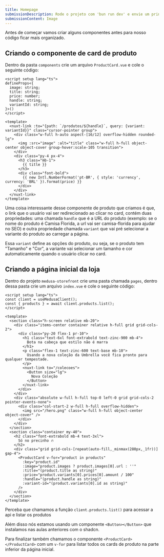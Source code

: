 ```yaml
---
title: Homepage
submissionDescription: Rode o projeto com 'bun run dev' e envie um print de como ficou sua página inicial depois de ter adicionado os componentes da homepage
submissionContent: Image
---
```


Antes de começar vamos criar alguns componentes antes para nosso código ficar mais organizado.

## Criando o componente de card de produto

Dentro da pasta `components` crie um arquivo `ProductCard.vue` e cole o seguinte código:

```vue [ProductCard.vue]
<script setup lang="ts">
defineProps<{
  image: string;
  title: string;
  price: number;
  handle: string;
  variantId: string;
}>()
</script>

<template>
  <nuxt-link :to="{path: `/produtos/${handle}`, query: {variant: variantId}}" class="cursor-pointer group">
    <div class="w-full h-auto aspect-[16/12] overflow-hidden rounded-lg">
      <img :src="image" :alt="title" class="w-full h-full object-center object-cover group-hover:scale-105 transition">
    </div>
    <div class="py-4 px-4">
      <h3 class="mb-1">
        {{ title }}
      </h3>
      <div class="font-bold">
        {{ new Intl.NumberFormat('pt-BR', { style: 'currency', currency: 'BRL' }).format(price) }}
      </div>
    </div>
  </nuxt-link>
</template>
```

Uma coisa interessante desse componente de produto que criamos é que, o link que o usuário vai ser redirecionado ao clicar no card, contém duas propriedades: uma chamada `handle` que é a URL do produto (exemplo: se o nome do produto é Camisa Florida, a url vai ser camisa-florida para ajudar no SEO) e outra propriedade chamada `variant` que vai pré selecionar a variante do produto ao carregar a página.

Essa `variant` define as opções do produto, ou seja, se o produto tem "Tamanho" e "Cor", a variante vai selecionar um tamanho e cor automaticamente quando o usuário clicar no card.

## Criando a página inicial da loja

Dentro do projeto `medusa-storefront` crie uma pasta chamada `pages`, dentro dessa pasta crie um arquivo `index.vue` e cole o seguinte código:

```vue [index.vue]
<script setup lang="ts">
const client = useMedusaClient();
const { products } = await client.products.list();
</script>

<template>
  <section class="h-screen relative mb-20">
    <div class="items-center container relative h-full grid grid-cols-2">
      <div class="py-20 flex-1 pr-10">
        <h1 class="text-6xl font-extrabold text-zinc-900 mb-4">
          Bota na cabeça que estilo não é marra
        </h1>
        <p class="flex-1 text-zinc-600 text-base mb-10">
          Usando a nova coleção da Umbrella você fica pronto para qualquer tempestade.
        </p>
        <nuxt-link to="/colecoes">
          <Button size="lg">
            Nova Coleção
          </Button>
        </nuxt-link>
      </div>
    </div>
    <div class="absolute w-full h-full top-0 left-0 grid grid-cols-2 pointer-events-none">
      <div class="col-start-2 w-full h-full overflow-hidden">
        <img src="/hero.png" class="w-full h-full object-center object-cover" />
      </div>
    </div>
  </section>
  <section class="container my-40">
    <h2 class="font-extrabold mb-4 text-3xl">
      Só no precinho 🔥
    </h2>
    <div class="grid grid-cols-[repeat(auto-fill,_minmax(280px,_1fr))] gap-4">
      <ProductCard v-for="product in products" 
        :key="product.id" 
        :image="product.images ? product.images[0].url : ''" 
        :title="(product.title as string)" 
        :price="product.variants[0].prices[0].amount / 100"
        :handle="(product.handle as string)"
        :variant-id="(product.variants[0].id as string)"
      />
    </div>
  </section>
</template>
```

Perceba que chamamos a função `client.products.list()` para acessar a api e listar os produtos

Além disso nós estamos usando um componente `<Button></Button>` que instalamos nas aulas anteriores com o shadcn.

Para finalizar também chamamos o componente `<ProductCard></ProductCard>` com um `v-for` para listar todos os cards de produto na parte inferior da página inicial.
